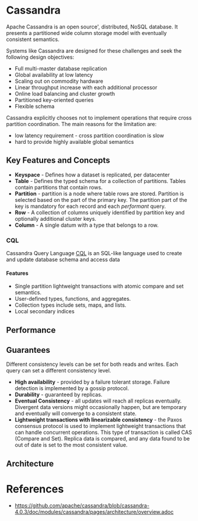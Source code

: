 
# Cassandra
<!-- give 1 sentence overview -->
Apache Cassandra is an open source', distributed, NoSQL database. It presents a partitioned wide column storage model with eventually consistent semantics.

<!-- More detail -->
Systems like Cassandra are designed for these challenges and seek the following design objectives:

- Full multi-master database replication
- Global availability at low latency
- Scaling out on commodity hardware
- Linear throughput increase with each additional processor
- Online load balancing and cluster growth
- Partitioned key-oriented queries
- Flexible schema

Cassandra explicitly chooses not to implement operations that require cross partition coordination. The main reasons for the limitation are:
- low latency requirement - cross partition coordination is slow
- hard to provide highly available global semantics


## Key Features and Concepts
- **Keyspace** - Defines how a dataset is replicated, per datacenter
- **Table** - Defines the typed schema for a collection of partitions. Tables contain partitions that contain rows.
- **Partition** - partition is a node where table rows are stored. Partition is selected based on the part of the primary key. The partition part of the key is mandatory for each record and each *performant* query.
- **Row** - A collection of columns uniquely identified by partition key and optionally additional cluster keys.
- **Column** - A single datum with a type that belongs to a row.

### CQL
Cassandra Query Language [CQL](https://github.com/apache/cassandra/blob/cassandra-4.0.3/doc/modules/cassandra/pages/architecture/cql/ddl.adoc) is an SQL-like language used to create and update database schema and access data

#### Features
- Single partition lightweight transactions with atomic compare and set semantics.
- User-defined types, functions, and aggregates.
- Collection types include sets, maps, and lists.
- Local secondary indices


## Performance
<!-- How many RPS are supported -->

## Guarantees

Different consistency levels can be set for both reads and writes. Each query can set a different consistency level.

- **High availability** - provided by a failure tolerant storage. Failure detection is implemented by a gossip protocol.
- **Durability** - guaranteed by replicas.
- **Eventual Consistency** - all updates will reach all replicas eventually. Divergent data versions might occasionally happen, but are temporary and eventually will converge to a consistent state.
- **Lightweight transactions with linearizable consistency** - the Paxos consensus protocol is used to implement lightweight transactions that can handle concurrent operations. This type of transaction is called CAS (Compare and Set). Replica data is compared, and any data found to be out of date is set to the most consistent value.



## Architecture
<!-- What components it consists of -->

# References
- https://github.com/apache/cassandra/blob/cassandra-4.0.3/doc/modules/cassandra/pages/architecture/overview.adoc